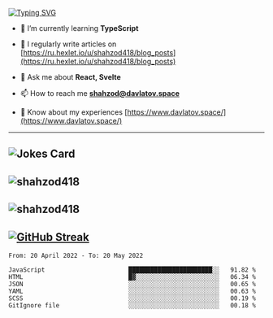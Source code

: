 [![Typing SVG](https://readme-typing-svg.herokuapp.com?font=Turret+Road&height=30&lines=HI!+I%60m+Frontend+Developer)](https://git.io/typing-svg)

- 🌱 I’m currently learning **TypeScript**

- 📝 I regularly write articles on [https://ru.hexlet.io/u/shahzod418/blog_posts](https://ru.hexlet.io/u/shahzod418/blog_posts)

- 💬 Ask me about **React, Svelte**

- 📫 How to reach me **shahzod@davlatov.space**

- 📄 Know about my experiences [https://www.davlatov.space/](https://www.davlatov.space/)

---
![Jokes Card](https://readme-jokes.vercel.app/api?theme=radical)
---
![shahzod418](https://github-readme-stats.vercel.app/api/top-langs?username=shahzod418&show_icons=true&theme=radical&locale=en&layout=compact)
---
![shahzod418](https://github-readme-stats.vercel.app/api?username=shahzod418&show_icons=true&theme=radical&locale=en&count_private=true)
---
[![GitHub Streak](http://github-readme-streak-stats.herokuapp.com?user=shahzod418&theme=radical&date_format=M%20j%5B%2C%20Y%5D)](https://git.io/streak-stats)
---
<!--START_SECTION:waka-->

```text
From: 20 April 2022 - To: 20 May 2022

JavaScript                       ███████████████████████░░   91.82 %
HTML                             █▓░░░░░░░░░░░░░░░░░░░░░░░   06.34 %
JSON                             ░░░░░░░░░░░░░░░░░░░░░░░░░   00.65 %
YAML                             ░░░░░░░░░░░░░░░░░░░░░░░░░   00.63 %
SCSS                             ░░░░░░░░░░░░░░░░░░░░░░░░░   00.19 %
GitIgnore file                   ░░░░░░░░░░░░░░░░░░░░░░░░░   00.18 %
```

<!--END_SECTION:waka-->
